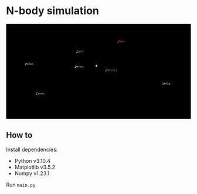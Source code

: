 # N-body simulation

![Inner planets](assets/inner_planets.gif)

## How to

Install dependencies:
* Python v3.10.4
* Matplotlib v3.5.2
* Numpy v1.23.1

Run `main.py`
